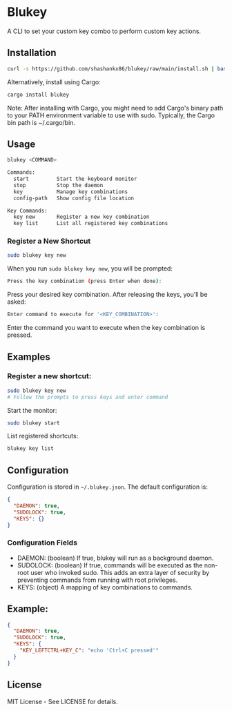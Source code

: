 # Blukey

A CLI to set your custom key combo to perform custom key actions.

## Installation

```bash
curl -s https://github.com/shashankx86/blukey/raw/main/install.sh | bash
```

Alternatively, install using Cargo:
```bash
cargo install blukey
```
Note: After installing with Cargo, you might need to add Cargo's binary path to your PATH environment variable to use with sudo. Typically, the Cargo bin path is ~/.cargo/bin.

## Usage
```bash
blukey <COMMAND>

Commands:
  start         Start the keyboard monitor
  stop          Stop the daemon
  key           Manage key combinations
  config-path   Show config file location

Key Commands:
  key new       Register a new key combination
  key list      List all registered key combinations
```
### Register a New Shortcut
```bash
sudo blukey key new
```
When you run `sudo blukey key new`, you will be prompted:
```bash
Press the key combination (press Enter when done):
```
Press your desired key combination. After releasing the keys, you'll be asked:
```bash
Enter command to execute for '<KEY_COMBINATION>':
```
Enter the command you want to execute when the key combination is pressed.

## Examples

### Register a new shortcut:
```bash
sudo blukey key new
# Follow the prompts to press keys and enter command
```
Start the monitor:
```bash
sudo blukey start
```
List registered shortcuts:
```bash
blukey key list
```

## Configuration

Configuration is stored in `~/.blukey.json`. The default configuration is:
```json
{
  "DAEMON": true,
  "SUDOLOCK": true,
  "KEYS": {}
}
```

### Configuration Fields

- DAEMON: (boolean) If true, blukey will run as a background daemon.
- SUDOLOCK: (boolean) If true, commands will be executed as the non-root user who invoked sudo. This adds an extra layer of security by preventing commands from running with root privileges.
- KEYS: (object) A mapping of key combinations to commands.

## Example:
```json
{
  "DAEMON": true,
  "SUDOLOCK": true,
  "KEYS": {
    "KEY_LEFTCTRL+KEY_C": "echo 'Ctrl+C pressed'"
  }
}
```

## License

MIT License - See LICENSE for details.